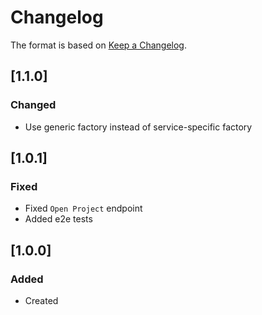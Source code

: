 # Changelog
The format is based on [Keep a Changelog](https://keepachangelog.com/en/1.0.0/).

## [1.1.0]
### Changed
- Use generic factory instead of service-specific factory

## [1.0.1]
### Fixed
- Fixed `Open Project` endpoint
- Added e2e tests

## [1.0.0]
### Added
- Created
